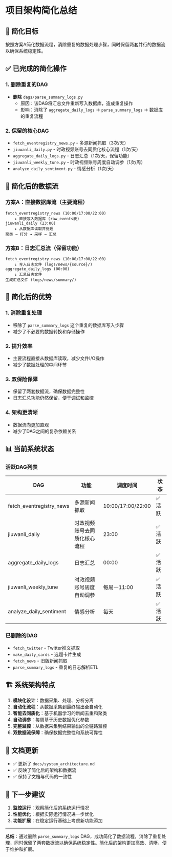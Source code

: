 # 项目架构简化总结

## 🎯 简化目标
按照方案A简化数据流程，消除重复的数据处理步骤，同时保留两套并行的数据流以确保系统稳定性。

## ✅ 已完成的简化操作

### 1. 删除重复的DAG
- **删除** `dags/parse_summary_logs.py`
  - 原因：该DAG将汇总文件重新写入数据库，造成重复操作
  - 影响：消除了 `aggregate_daily_logs` → `parse_summary_logs` → 数据库 的重复流程

### 2. 保留的核心DAG
- `fetch_eventregistry_news.py` - 多源新闻抓取（3次/天）
- `jiuwanli_daily.py` - 时政视频账号去同质化核心流程（1次/天）
- `aggregate_daily_logs.py` - 日志汇总（1次/天，保留功能）
- `jiuwanli_weekly_tune.py` - 时政视频账号周度自动调参（1次/周）
- `analyze_daily_sentiment.py` - 情感分析（1次/天）

## 🔄 简化后的数据流

### 方案A：直接数据库流（主要流程）
```
fetch_eventregistry_news (10:00/17:00/22:00)
    ↓ 直接写入数据库 (raw_events表)
jiuwanli_daily (23:00)
    ↓ 从数据库读取并处理
聚类 → 打分 → 采样 → 汇总
```

### 方案B：日志汇总流（保留功能）
```
fetch_eventregistry_news (10:00/17:00/22:00)
    ↓ 写入日志文件 (logs/news/{source}/)
aggregate_daily_logs (00:00)
    ↓ 汇总日志文件
生成汇总文件 (logs/news/summary/)
```

## 🎯 简化后的优势

### 1. **消除重复处理**
- 移除了 `parse_summary_logs` 这个重复的数据库写入步骤
- 减少了不必要的数据转换和存储操作

### 2. **提升效率**
- 主要流程直接从数据库读取，减少文件I/O操作
- 减少了数据处理的中间环节

### 3. **双保险保障**
- 保留了两套数据流，确保数据完整性
- 日志汇总功能仍然保留，便于调试和监控

### 4. **架构更清晰**
- 数据流向更加直观
- 减少了DAG之间的复杂依赖关系

## 📊 当前系统状态

### 活跃DAG列表
| DAG | 功能 | 调度时间 | 状态 |
|-----|------|----------|------|
| fetch_eventregistry_news | 多源新闻抓取 | 10:00/17:00/22:00 | ✅ 活跃 |
| jiuwanli_daily | 时政视频账号去同质化核心流程 | 23:00 | ✅ 活跃 |
| aggregate_daily_logs | 日志汇总 | 00:00 | ✅ 活跃 |
| jiuwanli_weekly_tune | 时政视频账号周度自动调参 | 每周一11:00 | ✅ 活跃 |
| analyze_daily_sentiment | 情感分析 | 每天 | ✅ 活跃 |

### 已删除的DAG
- `fetch_twitter` - Twitter推文抓取
- `make_daily_cards` - 选题卡片生成
- `fetch_news` - 旧版新闻抓取
- `parse_summary_logs` - 重复的日志解析ETL

## 🏗️ 系统架构特点

1. **模块化设计**：数据采集、处理、分析分离
2. **自动化流程**：从数据采集到最终输出全自动化
3. **智能去同质化**：基于机器学习的新闻去重和聚类
4. **自动调参**：每周基于历史数据优化参数
5. **完整监控**：从数据采集到结果输出的全链路监控
6. **双数据流保障**：确保数据完整性和系统可靠性

## 📝 文档更新

- ✅ 更新了 `docs/system_architecture.md`
- ✅ 反映了简化后的架构和数据流
- ✅ 保持了文档与代码的一致性

## 🚀 下一步建议

1. **监控运行**：观察简化后的系统运行情况
2. **性能优化**：根据实际运行情况进一步优化
3. **功能扩展**：在稳定运行基础上考虑新功能添加

---

**总结**：通过删除 `parse_summary_logs` DAG，成功简化了数据流程，消除了重复处理，同时保留了两套数据流以确保系统稳定性。简化后的架构更加高效、清晰，便于维护和扩展。 